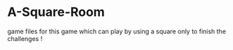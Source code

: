 # A-Square-Room
game files for this game which can play by using a square only to finish the challenges !
